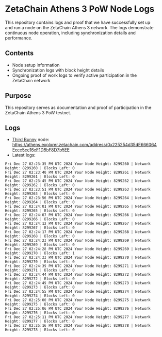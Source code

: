 # ZetaChain Athens 3 PoW Node Logs
This repository contains logs and proof that we have successfully set up and run a node on the ZetaChain Athens 3 network. The logs demonstrate continuous node operation, including synchronization details and performance.

## Contents
- Node setup information
- Synchronization logs with block height details
- Ongoing proof of work logs to verify active participation in the ZetaChain network

## Purpose
This repository serves as documentation and proof of participation in the ZetaChain Athens 3 PoW testnet.

## Logs

- [Third Bunny](https://thirdbunny.xyz/) node: https://athens.explorer.zetachain.com/address/0x225254d35dE666064Eccc5ce16eF1D8bF8D7b5EE
- Latest logs:
```
Fri Dec 27 02:23:35 PM UTC 2024 Your Node Height: 8299260 | Network Height: 8299260 | Blocks Left: 0
Fri Dec 27 02:23:40 PM UTC 2024 Your Node Height: 8299261 | Network Height: 8299261 | Blocks Left: 0
Fri Dec 27 02:23:45 PM UTC 2024 Your Node Height: 8299262 | Network Height: 8299262 | Blocks Left: 0
Fri Dec 27 02:23:51 PM UTC 2024 Your Node Height: 8299263 | Network Height: 8299263 | Blocks Left: 0
Fri Dec 27 02:23:56 PM UTC 2024 Your Node Height: 8299264 | Network Height: 8299264 | Blocks Left: 0
Fri Dec 27 02:24:01 PM UTC 2024 Your Node Height: 8299265 | Network Height: 8299265 | Blocks Left: 0
Fri Dec 27 02:24:07 PM UTC 2024 Your Node Height: 8299266 | Network Height: 8299266 | Blocks Left: 0
Fri Dec 27 02:24:12 PM UTC 2024 Your Node Height: 8299267 | Network Height: 8299267 | Blocks Left: 0
Fri Dec 27 02:24:17 PM UTC 2024 Your Node Height: 8299268 | Network Height: 8299268 | Blocks Left: 0
Fri Dec 27 02:24:23 PM UTC 2024 Your Node Height: 8299269 | Network Height: 8299269 | Blocks Left: 0
Fri Dec 27 02:24:28 PM UTC 2024 Your Node Height: 8299269 | Network Height: 8299270 | Blocks Left: 1
Fri Dec 27 02:24:33 PM UTC 2024 Your Node Height: 8299270 | Network Height: 8299270 | Blocks Left: 0
Fri Dec 27 02:24:39 PM UTC 2024 Your Node Height: 8299271 | Network Height: 8299271 | Blocks Left: 0
Fri Dec 27 02:24:44 PM UTC 2024 Your Node Height: 8299272 | Network Height: 8299272 | Blocks Left: 0
Fri Dec 27 02:24:49 PM UTC 2024 Your Node Height: 8299273 | Network Height: 8299273 | Blocks Left: 0
Fri Dec 27 02:24:55 PM UTC 2024 Your Node Height: 8299274 | Network Height: 8299274 | Blocks Left: 0
Fri Dec 27 02:25:00 PM UTC 2024 Your Node Height: 8299275 | Network Height: 8299275 | Blocks Left: 0
Fri Dec 27 02:25:06 PM UTC 2024 Your Node Height: 8299276 | Network Height: 8299276 | Blocks Left: 0
Fri Dec 27 02:25:11 PM UTC 2024 Your Node Height: 8299277 | Network Height: 8299277 | Blocks Left: 0
Fri Dec 27 02:25:16 PM UTC 2024 Your Node Height: 8299278 | Network Height: 8299278 | Blocks Left: 0
```
